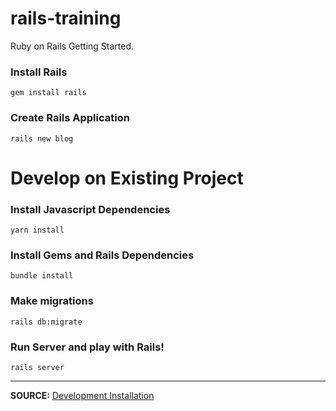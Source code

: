 # rails-training

Ruby on Rails Getting Started.

### Install Rails

`gem install rails`

### Create Rails Application

`rails new blog`

# Develop on Existing Project

### Install Javascript Dependencies

`yarn install`

### Install Gems and Rails Dependencies

`bundle install`

### Make migrations

`rails db:migrate`

### Run Server and play with Rails!

`rails server`

----------------------------
**SOURCE:**
[Development Installation](https://guides.rubyonrails.org/development_dependencies_install.html)
